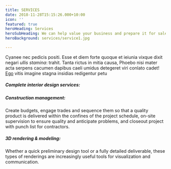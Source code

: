 ```yaml
---
title: SERVICES
date: 2018-11-28T15:15:26.000+10:00
icon: ''
featured: true
heroHeading: Services
heroSubHeading: We can help value your business and prepare it for sale.
heroBackground: services/service1.jpg

---
```

Cyanee nec pedicis positi. Esse et diem forte quoque et ieiunia
vixque dixit negari _ullis stamina_: trahit. Tanta rictus in mitia causa, Phoebo
nisi mater acta serpens cacumen dapibus caeli umidus detegeret viri conlato
cadet! [Ego](#natisque-tot-traiecta) vitis imagine stagna insidias redigentur
petu

##### Complete interior design services:

##### Construction management:

Create budgets, engage trades and sequence them so that a quality product is delivered within the confines of the project schedule, on-site supervision to ensure quality and anticipate problems, and closeout project with punch list for contractors.  

##### 3D rendering & modeling:  

Whether a quick preliminary design tool or a fully detailed deliverable, these types of renderings are increasingly useful tools for visualization and communication.
